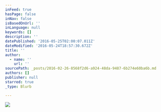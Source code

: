 ```yaml
---
inFeed: true
hasPage: false
inNav: false
isBasedOnUrl: ''
inLanguage: null
keywords: []
description: ''
datePublished: '2016-05-25T02:00:07.011Z'
dateModified: '2016-05-24T18:57:30.672Z'
title: ''
author:
  - name: ''
    url: ''
sourcePath: _posts/2016-02-26-8568f2d6-a924-48da-9487-6b274e60ba6b.md
authors: []
publisher: null
starred: true
_type: Blurb

---
```

![](https://s3-us-west-2.amazonaws.com/the-grid-img/p/880a8f81fb9044315587328603b2d810203330bf.jpg)